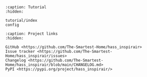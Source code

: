 ```{include} ../README.md

```

```{toctree}
:caption: Tutorial
:hidden:

tutorial/index
config
```

```{toctree}
:caption: Project links
:hidden:

GitHub <https://github.com/The-Smartest-Home/hass_inspirair>
Issue tracker <https://github.com/The-Smartest-Home/hass_inspirair/issues>
Changelog <https://github.com/The-Smartest-Home/hass_inspirair/blob/main/CHANGELOG.md>
PyPI <https://pypi.org/project/hass_inspirair/>
```
